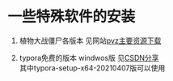 # 一些特殊软件的安装

1. 植物大战僵尸各版本 见网站[pvz主要资源下载](http://jspvz.com/download.htm)

2. typora免费的版本  windwos版  见[CSDN分享](https://blog.csdn.net/qq_44627608/article/details/121734682)   
其中typora-setup-x64-20210407版可以使用

